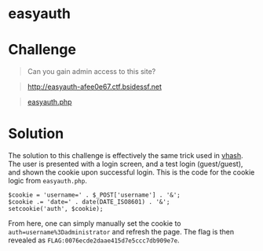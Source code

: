 # easyauth

# Challenge

> Can you gain admin access to this site?

> http://easyauth-afee0e67.ctf.bsidessf.net

> [easyauth.php](easyauth.php)

# Solution

The solution to this challenge is effectively the same trick used in [vhash](../../crypto/vhash/README.md). The user is presented with a login screen, and a test login (guest/guest), and shown the cookie upon successful login. This is the code for the cookie logic from `easyauth.php`.

```
$cookie = 'username=' . $_POST['username'] . '&';
$cookie .= 'date=' . date(DATE_ISO8601) . '&';
setcookie('auth', $cookie);
```

From here, one can simply manually set the cookie to `auth=username%3Dadministrator` and refresh the page. The flag is then revealed as `FLAG:0076ecde2daae415d7e5ccc7db909e7e`.
